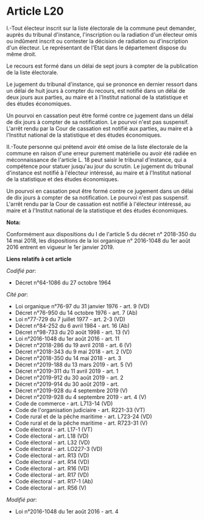 # Article L20

I.-Tout électeur inscrit sur la liste électorale de la commune peut demander, auprès du tribunal d'instance, l'inscription ou
la radiation d'un électeur omis ou indûment inscrit ou contester la décision de radiation ou d'inscription d'un électeur. Le
représentant de l'Etat dans le département dispose du même droit. 

Le recours est formé dans un délai de sept jours à compter de la publication de la liste électorale. 

Le jugement du tribunal d'instance, qui se prononce en dernier ressort dans un délai de huit jours à compter du recours, est
notifié dans un délai de deux jours aux parties, au maire et à l'Institut national de la statistique et des études
économiques. 

Un pourvoi en cassation peut être formé contre ce jugement dans un délai de dix jours à compter de sa notification. Le
pourvoi n'est pas suspensif. L'arrêt rendu par la Cour de cassation est notifié aux parties, au maire et à l'Institut
national de la statistique et des études économiques. 

II.-Toute personne qui prétend avoir été omise de la liste électorale de la commune en raison d'une erreur purement
matérielle ou avoir été radiée en méconnaissance de l'article L. 18 peut saisir le tribunal d'instance, qui a compétence pour
statuer jusqu'au jour du scrutin. Le jugement du tribunal d'instance est notifié à l'électeur intéressé, au maire et à
l'Institut national de la statistique et des études économiques. 

Un pourvoi en cassation peut être formé contre ce jugement dans un délai de dix jours à compter de sa notification. Le
pourvoi n'est pas suspensif. L'arrêt rendu par la Cour de cassation est notifié à l'électeur intéressé, au maire et à
l'Institut national de la statistique et des études économiques.

**Nota:**

Conformément aux dispositions du I de l'article 5 du décret n° 2018-350 du 14 mai 2018, les dispositions de la loi organique
n° 2016-1048 du 1er août 2016 entrent en vigueur le 1er janvier 2019.

**Liens relatifs à cet article**

_Codifié par_:

  - Décret n°64-1086 du 27 octobre 1964

_Cité par_:

  - Loi organique n°76-97 du 31 janvier 1976 - art. 9 (VD)
  - Décret n°76-950 du 14 octobre 1976 - art. 7 (Ab)
  - Loi n°77-729 du 7 juillet 1977 - art. 2-3 (VD)
  - Décret n°84-252 du 6 avril 1984 - art. 16 (Ab)
  - Décret n°98-733 du 20 août 1998 - art. 13 (V)
  - Loi n°2016-1048 du 1er août 2016 - art. 11
  - Décret n°2018-286 du 19 avril 2018 - art. 6 (V)
  - Décret n°2018-343 du 9 mai 2018 - art. 2 (VD)
  - Décret n°2018-350 du 14 mai 2018 - art. 3
  - Décret n°2019-188 du 13 mars 2019 - art. 5 (V)
  - Décret n°2019-311 du 11 avril 2019 - art. 1
  - Décret n°2019-912 du 30 août 2019 - art. 2
  - Décret n°2019-914 du 30 août 2019 - art.
  - Décret n°2019-928 du 4 septembre 2019 (V)
  - Décret n°2019-928 du 4 septembre 2019 - art. 4 (V)
  - Code de commerce - art. L713-14 (VD)
  - Code de l'organisation judiciaire - art. R221-33 (VT)
  - Code rural et de la pêche maritime - art. L723-24 (VD)
  - Code rural et de la pêche maritime - art. R723-31 (V)
  - Code électoral - art. L17-1 (VT)
  - Code électoral - art. L18 (VD)
  - Code électoral - art. L32 (VD)
  - Code électoral - art. LO227-3 (VD)
  - Code électoral - art. R13 (VD)
  - Code électoral - art. R14 (VD)
  - Code électoral - art. R16 (VD)
  - Code électoral - art. R17 (VD)
  - Code électoral - art. R17-1 (Ab)
  - Code électoral - art. R56 (V)

_Modifié par_:

  - Loi n°2016-1048 du 1er août 2016 - art. 4
